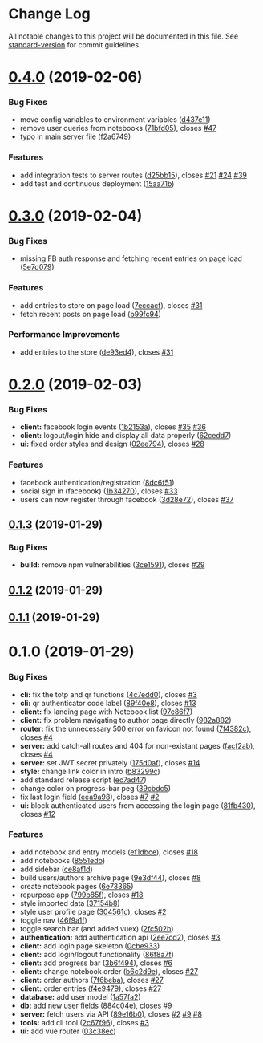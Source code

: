 # Change Log

All notable changes to this project will be documented in this file. See [standard-version](https://github.com/conventional-changelog/standard-version) for commit guidelines.

<a name="0.4.0"></a>
# [0.4.0](https://github.com/DaJoker29/write-always/compare/v0.3.0...v0.4.0) (2019-02-06)


### Bug Fixes

* move config variables to environment variables ([d437e11](https://github.com/DaJoker29/write-always/commit/d437e11))
* remove user queries from notebooks ([71bfd05](https://github.com/DaJoker29/write-always/commit/71bfd05)), closes [#47](https://github.com/DaJoker29/write-always/issues/47)
* typo in main server file ([f2a6749](https://github.com/DaJoker29/write-always/commit/f2a6749))


### Features

* add integration tests to server routes ([d25bb15](https://github.com/DaJoker29/write-always/commit/d25bb15)), closes [#21](https://github.com/DaJoker29/write-always/issues/21) [#24](https://github.com/DaJoker29/write-always/issues/24) [#39](https://github.com/DaJoker29/write-always/issues/39)
* add test and continuous deployment ([15aa71b](https://github.com/DaJoker29/write-always/commit/15aa71b))



<a name="0.3.0"></a>
# [0.3.0](https://github.com/DaJoker29/write-always/compare/v0.2.0...v0.3.0) (2019-02-04)


### Bug Fixes

* missing FB auth response and fetching recent entries on page load ([5e7d079](https://github.com/DaJoker29/write-always/commit/5e7d079))


### Features

* add entries to store on page load ([7eccacf](https://github.com/DaJoker29/write-always/commit/7eccacf)), closes [#31](https://github.com/DaJoker29/write-always/issues/31)
* fetch recent posts on page load ([b99fc94](https://github.com/DaJoker29/write-always/commit/b99fc94))


### Performance Improvements

* add entries to the store ([de93ed4](https://github.com/DaJoker29/write-always/commit/de93ed4)), closes [#31](https://github.com/DaJoker29/write-always/issues/31)



<a name="0.2.0"></a>
# [0.2.0](https://github.com/DaJoker29/write-always/compare/v0.1.3...v0.2.0) (2019-02-03)


### Bug Fixes

* **client:** facebook login events ([1b2153a](https://github.com/DaJoker29/write-always/commit/1b2153a)), closes [#35](https://github.com/DaJoker29/write-always/issues/35) [#36](https://github.com/DaJoker29/write-always/issues/36)
* **client:** logout/login hide and display all data properly ([62cedd7](https://github.com/DaJoker29/write-always/commit/62cedd7))
* **ui:** fixed order styles and design ([02ee794](https://github.com/DaJoker29/write-always/commit/02ee794)), closes [#28](https://github.com/DaJoker29/write-always/issues/28)


### Features

* facebook authentication/registration ([8dc6f51](https://github.com/DaJoker29/write-always/commit/8dc6f51))
* social sign in (facebook) ([1b34270](https://github.com/DaJoker29/write-always/commit/1b34270)), closes [#33](https://github.com/DaJoker29/write-always/issues/33)
* users can now register through facebook ([3d28e72](https://github.com/DaJoker29/write-always/commit/3d28e72)), closes [#37](https://github.com/DaJoker29/write-always/issues/37)



<a name="0.1.3"></a>
## [0.1.3](https://github.com/DaJoker29/write-always/compare/v0.1.2...v0.1.3) (2019-01-29)


### Bug Fixes

* **build:** remove npm vulnerabilities ([3ce1591](https://github.com/DaJoker29/write-always/commit/3ce1591)), closes [#29](https://github.com/DaJoker29/write-always/issues/29)



<a name="0.1.2"></a>
## [0.1.2](https://github.com/DaJoker29/write-always/compare/v0.1.1...v0.1.2) (2019-01-29)



<a name="0.1.1"></a>
## [0.1.1](https://github.com/DaJoker29/write-always/compare/v0.1.0...v0.1.1) (2019-01-29)



<a name="0.1.0"></a>
# 0.1.0 (2019-01-29)


### Bug Fixes

* **cli:** fix the totp and qr functions ([4c7edd0](https://github.com/DaJoker29/write-always/commit/4c7edd0)), closes [#3](https://github.com/DaJoker29/write-always/issues/3)
* **cli:** qr authenticator code label ([89f40e8](https://github.com/DaJoker29/write-always/commit/89f40e8)), closes [#13](https://github.com/DaJoker29/write-always/issues/13)
* **client:** fix landing page with Notebook list ([97c86f7](https://github.com/DaJoker29/write-always/commit/97c86f7))
* **client:** fix problem navigating to author page directly ([982a882](https://github.com/DaJoker29/write-always/commit/982a882))
* **router:** fix the unnecessary 500 error on favicon not found ([7f4382c](https://github.com/DaJoker29/write-always/commit/7f4382c)), closes [#4](https://github.com/DaJoker29/write-always/issues/4)
* **server:** add catch-all routes and 404 for non-existant pages ([facf2ab](https://github.com/DaJoker29/write-always/commit/facf2ab)), closes [#4](https://github.com/DaJoker29/write-always/issues/4)
* **server:** set JWT secret privately ([175d0af](https://github.com/DaJoker29/write-always/commit/175d0af)), closes [#14](https://github.com/DaJoker29/write-always/issues/14)
* **style:** change link color in intro ([b83299c](https://github.com/DaJoker29/write-always/commit/b83299c))
* add standard release script ([ec7ad47](https://github.com/DaJoker29/write-always/commit/ec7ad47))
* change color on progress-bar peg ([39cbdc5](https://github.com/DaJoker29/write-always/commit/39cbdc5))
* fix last login field ([eea9a98](https://github.com/DaJoker29/write-always/commit/eea9a98)), closes [#7](https://github.com/DaJoker29/write-always/issues/7) [#2](https://github.com/DaJoker29/write-always/issues/2)
* **ui:** block authenticated users from accessing the login page ([81fb430](https://github.com/DaJoker29/write-always/commit/81fb430)), closes [#12](https://github.com/DaJoker29/write-always/issues/12)


### Features

* add notebook and entry models ([ef1dbce](https://github.com/DaJoker29/write-always/commit/ef1dbce)), closes [#18](https://github.com/DaJoker29/write-always/issues/18)
* add notebooks ([8551edb](https://github.com/DaJoker29/write-always/commit/8551edb))
* add sidebar ([ce8af1d](https://github.com/DaJoker29/write-always/commit/ce8af1d))
* build users/authors archive page ([9e3df44](https://github.com/DaJoker29/write-always/commit/9e3df44)), closes [#8](https://github.com/DaJoker29/write-always/issues/8)
* create notebook pages ([6e73365](https://github.com/DaJoker29/write-always/commit/6e73365))
* repurpose app ([799b85f](https://github.com/DaJoker29/write-always/commit/799b85f)), closes [#18](https://github.com/DaJoker29/write-always/issues/18)
* style imported data ([37154b8](https://github.com/DaJoker29/write-always/commit/37154b8))
* style user profile page ([304561c](https://github.com/DaJoker29/write-always/commit/304561c)), closes [#2](https://github.com/DaJoker29/write-always/issues/2)
* toggle nav ([46f9a1f](https://github.com/DaJoker29/write-always/commit/46f9a1f))
* toggle search bar (and added vuex) ([2fc502b](https://github.com/DaJoker29/write-always/commit/2fc502b))
* **authentication:** add authentication api ([2ee7cd2](https://github.com/DaJoker29/write-always/commit/2ee7cd2)), closes [#3](https://github.com/DaJoker29/write-always/issues/3)
* **client:** add login page skeleton ([0cbe933](https://github.com/DaJoker29/write-always/commit/0cbe933))
* **client:** add login/logout functionality ([86f8a7f](https://github.com/DaJoker29/write-always/commit/86f8a7f))
* **client:** add progress bar ([3b6f494](https://github.com/DaJoker29/write-always/commit/3b6f494)), closes [#6](https://github.com/DaJoker29/write-always/issues/6)
* **client:** change notebook order ([b6c2d9e](https://github.com/DaJoker29/write-always/commit/b6c2d9e)), closes [#27](https://github.com/DaJoker29/write-always/issues/27)
* **client:** order authors ([7f6beba](https://github.com/DaJoker29/write-always/commit/7f6beba)), closes [#27](https://github.com/DaJoker29/write-always/issues/27)
* **client:** order entries ([f4e9479](https://github.com/DaJoker29/write-always/commit/f4e9479)), closes [#27](https://github.com/DaJoker29/write-always/issues/27)
* **database:** add user model ([1a57fa2](https://github.com/DaJoker29/write-always/commit/1a57fa2))
* **db:** add new user fields ([884c04e](https://github.com/DaJoker29/write-always/commit/884c04e)), closes [#9](https://github.com/DaJoker29/write-always/issues/9)
* **server:** fetch users via API ([89e16b0](https://github.com/DaJoker29/write-always/commit/89e16b0)), closes [#2](https://github.com/DaJoker29/write-always/issues/2) [#9](https://github.com/DaJoker29/write-always/issues/9) [#8](https://github.com/DaJoker29/write-always/issues/8)
* **tools:** add cli tool ([2c67f96](https://github.com/DaJoker29/write-always/commit/2c67f96)), closes [#3](https://github.com/DaJoker29/write-always/issues/3)
* **ui:** add vue router ([03c38ec](https://github.com/DaJoker29/write-always/commit/03c38ec))

